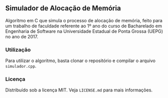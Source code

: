 ## Simulador de Alocação de Memória
Algoritmo em C que simula o processo de alocação de memória, feito para um trabalho de faculdade referente ao 1º ano do curso de Bacharelado em Engenharia de Software na Universidade Estadual de Ponta Grossa (UEPG) no ano de 2017.

### Utilização
Para utilizar o algoritmo, basta clonar o repositório e compilar o arquivo `simulador.cpp`.

### Licença
Distribuído sob a licença MIT. Veja `LICENSE.md` para mais informações.
